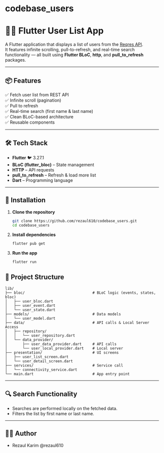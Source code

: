 # codebase_users

# 🧑‍💼 Flutter User List App

A Flutter application that displays a list of users from the [Reqres API](https://reqres.in/api/users).  
It features infinite scrolling, pull-to-refresh, and real-time search functionality — all built using **Flutter BLoC**, **http**, and **pull_to_refresh** packages.

---

## 📦 Features

✅ Fetch user list from REST API  
✅ Infinite scroll (pagination)  
✅ Pull to refresh  
✅ Real-time search (first name & last name)  
✅ Clean BLoC-based architecture  
✅ Reusable components  

---

## 🛠️ Tech Stack

- **Flutter** 🐦 3.27.1 
- **BLoC (flutter_bloc)** – State management  
- **HTTP** – API requests  
- **pull_to_refresh** – Refresh & load more list  
- **Dart** – Programming language  

---

## 🔧 Installation

1. **Clone the repository**
   ```bash
   git clone https://github.com/rezaul610/codebase_users.git
   cd codebase_users
2. **Install dependencies**
    ```bash
    flutter pub get
3. **Run the app**
    ```bash
    flutter run


## 📁 Project Structure
    lib/
    ├── bloc/                               # BLoC logic (events, states, bloc)
    │   ├── user_bloc.dart
    │   ├── user_event.dart
    │   └── user_state.dart
    ├── models/                             # Data models
    │   └── user_model.dart
    ├── data/                               # API calls & Local Server Access
    │   ├── repository/
    │   │   └── user_repository.dart
    │   └── data_provider/             
    │       ├── user_data_provider.dart     # API calls
    │       └── user_local_provider.dart    # Local server 
    ├── presentation/                       # UI screens
    │   ├── user_list_screen.dart
    │   └── user_detail_screen.dart
    ├── services/                           # Service call 
    │   └── connectivity_service.dart
    └── main.dart                           # App entry point

---

## 🔍 Search Functionality
- Searches are performed locally on the fetched data.
- Filters the list by first name or last name.

---

## 👨‍💻 Author
- Rezaul Karim
@rezaul610




